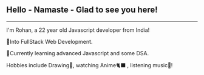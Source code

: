 ## Hello - Namaste - Glad to see you here!
<hr>
<p>I'm Rohan, a 22 year old Javascript developer from India! <p>
<p>👀Into FullStack Web Development. </p>
<p>🌱Currently learning advanced Javascript and some DSA.</p>
<p>Hobbies include Drawing🎨, watching Anime🐈‍⬛ , listening music🎵! </p> 
